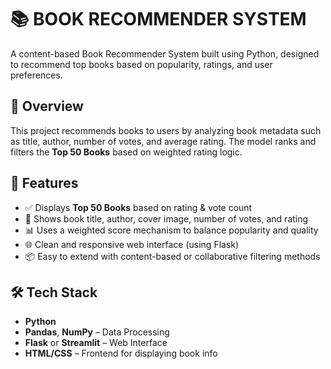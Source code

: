 # 📚 BOOK RECOMMENDER SYSTEM

A content-based Book Recommender System built using Python, designed to recommend top books based on popularity, ratings, and user preferences.

## 🧠 Overview

This project recommends books to users by analyzing book metadata such as title, author, number of votes, and average rating. The model ranks and filters the **Top 50 Books** based on weighted rating logic.

## 🎯 Features

- ✅ Displays **Top 50 Books** based on rating & vote count
- 📖 Shows book title, author, cover image, number of votes, and rating
- 📊 Uses a weighted score mechanism to balance popularity and quality
- 🌐 Clean and responsive web interface (using Flask)
- 📦 Easy to extend with content-based or collaborative filtering methods

## 🛠 Tech Stack

- **Python**
- **Pandas**, **NumPy** – Data Processing
- **Flask** or **Streamlit** – Web Interface 
- **HTML/CSS** – Frontend for displaying book info

